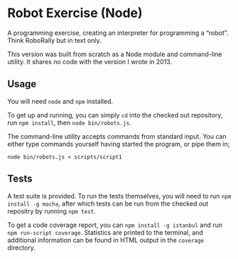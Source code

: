# Robot Exercise (Node)

A programming exercise, creating an interpreter for programming a “robot”. Think RoboRally but in text only.

This version was built from scratch as a Node module and command-line utility. It shares no code with the version I wrote in 2013.

## Usage

You will need `node` and `npm` installed.

To get up and running, you can simply `cd` into the checked out repository, run `npm install`, then `node bin/robots.js`.

The command-line utility accepts commands from standard input. You can either type commands yourself having started the program, or pipe them in;

```shell
node bin/robots.js < scripts/script1
```

## Tests

A test suite is provided. To run the tests themselves, you will need to run `npm install -g mocha`, after which tests can be run from the checked out repositry by running `npm test`.

To get a code coverage report, you can `npm install -g istanbul` and run `npm run-script coverage`. Statistics are printed to the terminal, and additional information can be found in HTML output in the `coverage` directory.